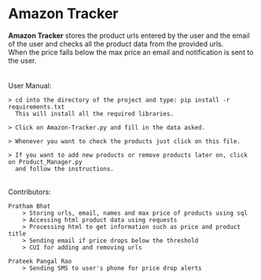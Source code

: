 # Amazon Tracker

<b>Amazon Tracker</b> stores the product urls entered by the user and the email of the user and
checks all the product data from the provided urls.<br>
When the price falls below the max price an email and notification is sent to the user.
<br><br><br>
User Manual:

    > cd into the directory of the project and type: pip install -r requirements.txt
      This will install all the required libraries.

    > Click on Amazon-Tracker.py and fill in the data asked.

    > Whenever you want to check the products just click on this file.

    > If you want to add new products or remove products later on, click on Product_Manager.py
      and follow the instructions.
<br>
Contributors:

    Pratham Bhat
        > Storing urls, email, names and max price of products using sql
        > Accessing html product data using requests
        > Processing html to get information such as price and product title
        > Sending email if price drops below the threshold
        > CUI for adding and removing urls

    Prateek Pangal Rao
        > Sending SMS to user's phone for price drop alerts
